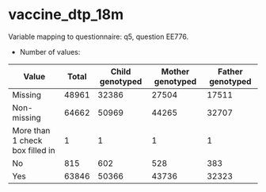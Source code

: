 # vaccine_dtp_18m
Variable mapping to questionnaire: q5, question EE776.
- Number of values:

| Value | Total | Child genotyped | Mother genotyped | Father genotyped |
| ----- | ----- | --------------- | ---------------- | ---------------- |
| Missing | 48961 | 32386 | 27504 | 17511 |
| Non-missing | 64662 | 50969 | 44265 | 32707 |
| More than 1 check box filled in | 1 | 1 | 1 |1 |
| No | 815 | 602 | 528 |383 |
| Yes | 63846 | 50366 | 43736 |32323 |



